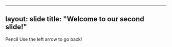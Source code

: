 ----
layout: slide
title: "Welcome to our second slide!"
----
Pencil
Use the left arrow to go back!
